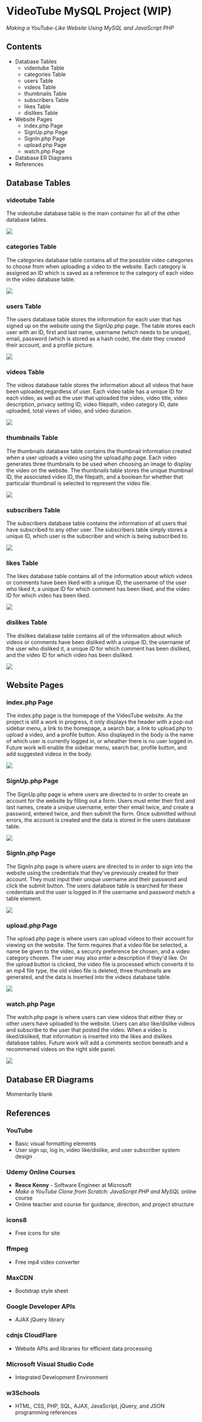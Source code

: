 # VideoTube MySQL Project (WIP)
*Making a YouTube-Like Website Using MySQL and JavaScript PHP*


## Contents
* Database Tables
    * videotube Table
    * categories Table
    * users Table
    * videos Table
    * thumbnails Table
    * subscribers Table
    * likes Table
    * dislikes Table
* Website Pages
    * index.php Page
    * SignUp.php Page
    * SignIn.php Page
    * upload.php Page
    * watch.php Page
* Database ER Diagrams
* References


## Database Tables
### videotube Table

The videotube database table is the main container for all of the other database tables.

<img src="VideoTube/README%20screenshots/Database%20Table%20Screenshots/VideoTube%20Database%20Main%20Screenshot.PNG">

### categories Table

The categories database table contains all of the possible video categories to choose from when uploading a video to the website. Each category is assigned an ID which is saved as a reference to the category of each video in the video database table.

<img src="VideoTube/README%20screenshots/Database%20Table%20Screenshots/VideoTube%20Categories%20Screenshot.PNG">

### users Table

The users database table stores the information for each user that has signed up on the website using the SignUp.php page. The table stores each user with an ID, first and last name, username (which needs to be unique), email, password (which is stored as a hash code), the date they created their account, and a profile picture.

<img src="VideoTube/README%20screenshots/Database%20Table%20Screenshots/VideoTube%20Users%20Screenshot.PNG">

### videos Table

The videos database table stores the information about all videos that have been uploaded,regardless of user. Each video table has a unique ID for each video, as well as the user that uploaded the video, video title, video description, privacy setting ID, video filepath, video category ID, date uploaded, total views of video, and video duration.

<img src="VideoTube/README%20screenshots/Database%20Table%20Screenshots/VideoTube%20Videos%20Screenshot.PNG">

### thumbnails Table

The thumbnails database table contains the thumbnail information created when a user uploads a video using the upload.php page. Each video generates three thumbnails to be used when choosing an image to display the video on the website. The thumbnails table stores the unique thumbnail ID, the associated video ID, the filepath, and a boolean for whether that particular thumbnail is selected to represent the video file.

<img src="VideoTube/README%20screenshots/Database%20Table%20Screenshots/VideoTube%20Thumbnails%20Screenshot.PNG">

### subscribers Table

The subscribers database table contains the information of all users that have subscribed to any other user. The subscribers table simply stores a unique ID, which user is the subscriber and which is being subscribed to.

<img src="VideoTube/README%20screenshots/Database%20Table%20Screenshots/VideoTube%20Subscribers%20Screenshot.PNG">

### likes Table

The likes database table contains all of the information about which videos or comments have been liked with a unique ID, the username of the user who liked it, a unique ID for which comment has been liked, and the video ID for which video has been liked.

<img src="VideoTube/README%20screenshots/Database%20Table%20Screenshots/VideoTube%20Likes%20Screenshot.PNG">

### dislikes Table

The dislikes database table contains all of the information about which videos or comments have been disliked with a unique ID, the username of the user who disliked it, a unique ID for which comment has been disliked, and the video ID for which video has been disliked.

<img src="VideoTube/README%20screenshots/Database%20Table%20Screenshots/VideoTube%20Dislikes%20Screenshot.PNG">

## Website Pages
### index.php Page

The index.php page is the homepage of the VideoTube website. As the project is still a work in progress, it only displays the header with a pop-out sidebar menu, a link to the homepage, a search bar, a link to upload.php to upload a video, and a profile button. Also displayed in the body is the name of which user is currently logged in, or wheather there is no user logged in. Future work will enable the sidebar menu, search bar, profile button, and add suggested videos in the body.

<img src="VideoTube/README%20screenshots/Website%20Page%20Screenshots/Index%20Page%20Screenshot.PNG">

### SignUp.php Page

The SignUp.php page is where users are directed to in order to create an account for the website by filling out a form. Users must enter their first and last names, create a unique username, enter their email twice, and create a password, entered twice, and then submit the form. Once submitted without errors, the account is created and the data is stored in the users database table.

<img src="VideoTube/README%20screenshots/Website%20Page%20Screenshots/Sign%20Up%20Page%20Screenshot.PNG">

### SignIn.php Page

The SignIn.php page is where users are directed to in order to sign into the website using the credentials that they've previously created for their account. They must input their unique username and their password and click the submit button. The users database table is searched for these credentials and the user is logged in if the username and password match a table element.

<img src="VideoTube/README%20screenshots/Website%20Page%20Screenshots/Sign%20In%20Page%20Screenshot.PNG">

### upload.php Page

The upload.php page is where users can upload videos to their account for viewing on the website. The form requires that a video file be selected, a name be given to the video, a security preference be chosen, and a video category chosen. The user may also enter a description if they'd like. On the upload button is clicked, the video file is processed which converts it to an mp4 file type, the old video file is deleted, three thumbnails are generated, and the data is inserted into the videos database table.

<img src="VideoTube/README%20screenshots/Website%20Page%20Screenshots/Upload%20Video%20Page%20Screenshot.PNG">

### watch.php Page

The watch.php page is where users can view videos that either they or other users have uploaded to the website. Users can also like/dislike videos and subscribe to the user that posted the video. When a video is liked/disliked, that information is inserted into the likes and dislikes database tables. Future work will add a comments section beneath and a recommened videos on the right side panel.

<img src="VideoTube/README%20screenshots/Website%20Page%20Screenshots/Watch%20Page%20Screenshot.PNG">

## Database ER Diagrams
Momentarily blank

## References
### YouTube
* Basic visual formatting elements
* User sign up, log in, video like/dislike, and user subscriber system design
### Udemy Online Courses
* **Reece Kenny** - Software Engineer at Microsoft
* *Make a YouTube Clone from Scratch: JavaScript PHP and MySQL* online course
* Online teacher and course for guidance, direction, and project structure
### icons8
* Free icons for site
### ffmpeg
* Free mp4 video converter
### MaxCDN
* Bootstrap style sheet
### Google Developer APIs
* AJAX jQuery library
### cdnjs CloudFlare
* Website APIs and libraries for efficient data processing
### Microsoft Visual Studio Code
* Integrated Development Environment
### w3Schools
* HTML, CSS, PHP, SQL, AJAX, JavaScript, jQuery, and JSON programming references